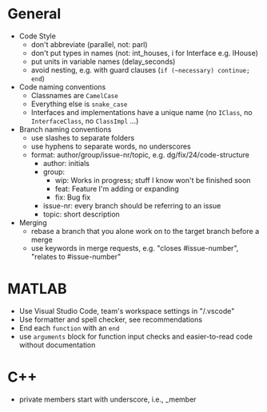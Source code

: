 # General
- Code Style
    - don't abbreviate (parallel, not: parl)
    - don't put types in names (not: int_houses, i for Interface e.g. IHouse)
    - put units in variable names (delay_seconds)
    - avoid nesting, e.g. with guard clauses (`if (~necessary) continue; end`)
- Code naming conventions
    - Classnames are `CamelCase`
    - Everything else is `snake_case`
    - Interfaces and implementations have a unique name (no `IClass`, no `InterfaceClass`, no `ClassImpl` ...)
- Branch naming conventions
    - use slashes to separate folders
    - use hyphens to separate words, no underscores
    - format: author/group/issue-nr/topic, e.g. dg/fix/24/code-structure
        - author: initials
        - group:
            - wip: Works in progress; stuff I know won't be finished soon
            - feat: Feature I'm adding or expanding
            - fix: Bug fix
        - issue-nr: every branch should be referring to an issue
        - topic: short description
- Merging
    - rebase a branch that you alone work on to the target branch before a merge
    - use keywords in merge requests, e.g. "closes #issue-number", "relates to #issue-number"

# MATLAB
- Use Visual Studio Code, team's workspace settings in "/.vscode"
- Use formatter and spell checker, see recommendations
- End each `function` with an `end`
- use `arguments` block for function input checks and easier-to-read code without documentation

# C++
- private members start with underscore, i.e., _member
